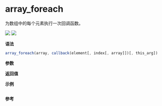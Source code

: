 # array_foreach

为数组中的每个元素执行一次回调函数。

![](https://img.shields.io/badge/-Array-blue)
![](https://img.shields.io/badge/-Traverse-blue)

**语法**

```js
array_foreach(array, callback(element[, index[, array]])[, this_arg])
```

**参数**

**返回值**

**示例**

```js

```

**参考**
